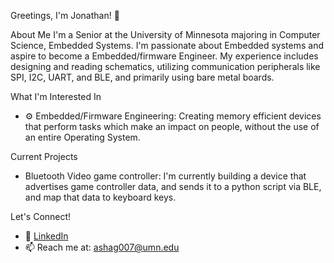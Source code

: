 Greetings, I'm Jonathan! 👋

About Me
I'm a Senior at the University of Minnesota majoring in Computer Science, Embedded Systems. I'm passionate about Embedded systems and aspire to become a Embedded/firmware Engineer. My experience includes designing and reading schematics, utilizing communication peripherals like SPI, I2C, UART, and BLE, and primarily using bare metal boards.

What I'm Interested In
- ⚙ Embedded/Firmware Engineering: Creating memory efficient devices that perform tasks which make an impact on people, without the use of an entire Operating System.

Current Projects
- Bluetooth Video game controller: I'm currently building a device that advertises game controller data, and sends it to a python script via BLE, and map that data to keyboard keys.

Let's Connect!
- 💼 [LinkedIn](https://www.linkedin.com/in/jonathan-ashagre-642778227/)
- 📫 Reach me at: ashag007@umn.edu
